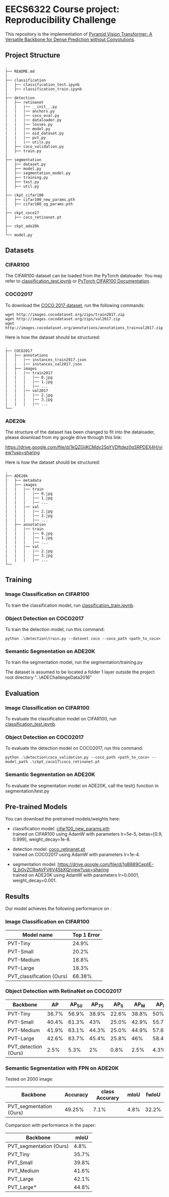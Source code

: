 # EECS6322 Course project: Reproducibility Challenge

This repository is the implementation of [Pyramid Vision Transformer: A Versatile Backbone for Dense Prediction without Convolutions](https://arxiv.org/abs/2102.12122).

## Project Structure


```
.
├── README.md
|
├── classification
│   ├── classification_test.ipynb
│   ├── classification_train.ipynb
|
├── detection
│   ├── retinanet
|   |   |── __init__.py
|   |   |── anchors.py
|   |   |── coco_eval.py
|   |   |── dataloader.py
|   |   |── losses.py
|   |   |── model.py
|   |   |── oid_dataset.py
|   |   |── pvt.py
|   |   |── utils.py
│   ├── coco_validation.py
│   ├── train.py
|
├── segmentation
│   ├── dataset.py
│   ├── model.py
│   ├── segmentation_model.py
│   ├── training.py
│   ├── test.py
│   ├── util.py
|
├── ckpt_cifar100
│   ├── cifar100_new_params.pth
│   ├── cifar100_og_params.pth
|
├── ckpt_coco17
│   ├── coco_retinanet.pt
|
├── ckpt_ade20k
|
└── model.py
```

## Datasets

### CIFAR100
The CIFAR100 dataset can be loaded from the PyTorch dataloader. You may refer to [classification_test.ipynb](classification/classification_train.ipynb) or [PyTorch CIFAR100 Documentation](https://pytorch.org/vision/main/generated/torchvision.datasets.CIFAR100.html).

### COCO2017
To download the [COCO 2017 dataset](https://cocodataset.org/#download), run the following commands:

```download
wget http://images.cocodataset.org/zips/train2017.zip
wget http://images.cocodataset.org/zips/val2017.zip
wget http://images.cocodataset.org/annotations/annotations_trainval2017.zip
```

Here is how the dataset should be structured:
```
.
├── COCO2017
│   ├── annotations
|   |   |── instances_train2017.json
|   |   |── instances_val2017.json
│   ├── images
|   |   |── train2017
|   |   |   |── 0.jpg
|   |   |   |── 1.jpg
|   |   |   |── ...
|   |   |── val2017
|   |   |   |── 2.jpg
|   |   |   |── 3.jpg
|   |   |   |── ...
└──
```

### ADE20k
The structure of the dataset has been changed to fit into the dataloader, please download from my google drive through this link:

https://drive.google.com/file/d/1kQZGjiKCMdv2SpYVDftdez0gSRPDEX4H/view?usp=sharing

Here is how the dataset should be structured:
```
.
├── ADE20k
|   ├── metadata
│   ├── images
|   |   |── train
|   |   |   |── 0.jpg
|   |   |   |── 1.jpg
|   |   |   |── ...
|   |   |── val
|   |   |   |── 2.jpg
|   |   |   |── 3.jpg
|   |   |   |── ...
│   ├── annotation 
|   |   |── train
|   |   |   |── 0.jpg
|   |   |   |── 1.jpg
|   |   |   |── ...
|   |   |── val
|   |   |   |── 2.jpg
|   |   |   |── 3.jpg
|   |   |   |── ...
└──
```

## Training

### Image Classification on CIFAR100

To train the classification model, run [classification_train.ipynb](classification/classification_train.ipynb).

### Object Detection on COCO2017

To train the detection model, run this command:

```train
python .\detection\train.py --dataset coco --coco_path <path_to_coco>
```

### Semantic Segmentation on ADE20K

To train the segmentation model, run the segmentation/training.py

The dataset is assumed to be located a folder 1 layer outside the project root directory
"..\\ADEChallengeData2016"

## Evaluation

### Image Classification on CIFAR100

To evaluate the classification model on CIFAR100, run [classification_test.ipynb](classification/classification_test.ipynb).

### Object Detection on COCO2017

To evaluate the detection model on COCO2017, run this command:

```eval
python .\detection\coco_validation.py --coco_path <path_to_coco> --model_path .\ckpt_coco17\coco_retinanet.pt
```

### Semantic Segmentation on ADE20K

To evaluate the segmentation model on ADE20K, call the test() function in segmentation/test.py


## Pre-trained Models

You can download the pretrained models/weights here:

- classification model: [cifar100_new_params.pth](ckpt_cifar100/cifar100_new_params.pth) <br>
  trained on CIFAR100 using AdamW with parameters lr=5e-5, betas=[0.9, 0.999], weight_decay=1e-8.

- detection model: [coco_retinanet.pt](ckpt_coco17/coco_retinanet.pt) <br>
  trained on COCO2017 using AdamW with parameters lr=1e-4.
  
- segmentation model: https://drive.google.com/file/d/1gB889CepIlE-Q_bOvZCRqAVFV6V4SbXQ/view?usp=sharing <br>
  trained on ADE20K using AdamW with parameters lr=0.0001, weight_decay=0.001. 

## Results

Our model achieves the following performance on :

### Image Classification on CIFAR100

| Model name                | Top 1 Error     |
| ------------------        |---------------- |
| PVT-Tiny                  |     24.9%       |
| PVT-Small                 |     20.2%       |
| PVT-Medium                |     18.8%       |
| PVT-Large                 |     18.3%       |
| PVT_classification (Ours) |      68.38%     |

### Object Detection with RetinaNet on COCO2017

| Backbone              | AP                | AP<sub>50</sub>  | AP<sub>75</sub>  | AP<sub>S</sub>   | AP<sub>M</sub>   | AP<sub>L</sub>   |
| ------------------    |----------------   | --------------   |----------------  | --------------   | --------------   | --------------   |
| PVT-Tiny              |     36.7%         |      56.9%       |      38.9%       |      22.6%       |      38.8%       |      50%         |
| PVT-Small             |     40.4%         |      61.3%       |      43%         |      25.0%       |      42.9%       |      55.7%       |
| PVT-Medium            |     41.9%         |      63.1%       |      44.3%       |      25.0%       |      44.9%       |      57.6%       |
| PVT-Large             |     42.6%         |      63.7%       |      45.4%       |      25.8%       |      46%         |      58.4%       |
| PVT_detection (Ours)  |     2.5%          |      5.3%        |      2%          |      0.8%        |      2.5%        |      4.3%        |

### Semantic Segmentation with FPN on ADE20K

Tested on 2000 image:

| Backbone                  | Accuracy  | class Accurary | mIoU | fwIoU |
| ------------------        |-------    | -------------- |----- |-------| 
| PVT_segmentation (Ours)   |  49.25%   |      7.1%      | 4.8% | 32.2% |

Comparsion with performance in the paper:

| Backbone                  | mIoU  |
| ------------------        |-------| 
| PVT_segmentation (Ours)   | 4.8%  |
| PVT_Tiny                  | 35.7% |
| PVT_Small                 | 39.8% |
| PVT_Medium                | 41.6% |
| PVT_Large                 | 42.1% |
| PVT_Large*                | 44.8% |


